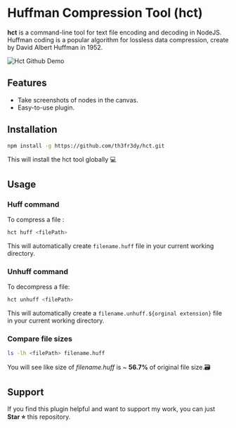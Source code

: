 
# Huffman Compression Tool (hct)

**hct** is a command-line tool for text file encoding and decoding in NodeJS.<br>
Huffman coding is a popular algorithm for lossless data compression, create by David Albert Huffman in 1952.

![Hct Github Demo](./assets/hct-github-demo.gif)

## Features

- Take screenshots of nodes in the canvas.
- Easy-to-use plugin.

## Installation

```bash
npm install -g https://github.com/th3fr3dy/hct.git
```
This will install the hct tool globally 💻

## Usage

### Huff command 
To compress a file :

```bash
hct huff <filePath>
```
This will automatically create `filename.huff` file in your current working directory.

### Unhuff command
To decompress a file:

```bash
hct unhuff <filePath>
```
This will automatically create a `filename.unhuff.${orginal extension}` file in your current working directory.

### Compare file sizes

```bash
ls -lh <filePath> filename.huff
```
You will see like size of *filename.huff* is ~ **56.7%** of original file size.🗃️

## Support

If you find this plugin helpful and want to support my work, you can just **Star ⭐** this repository.

